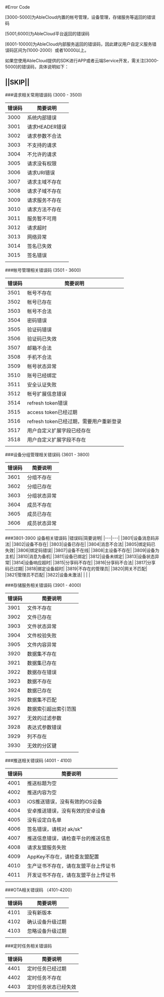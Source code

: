 #Error Code

[3000-5000]为AbleCloud内置的帐号管理，设备管理，存储服务等返回的错误码

[5001,6000]为AbleCloud平台返回的错误码

[6001-10000]为AbleCloud内部服务返回的错误码，因此建议用户自定义服务错误码区间为(1000-2000）或者10000以上。


如果您使用AbleCloud提供的SDK进行APP或者云端Service开发，需关注[3000-5000]的错误码，具体说明如下：


## <span class="skip">||SKIP||</span>


###请求相关常用错误码 (3000 - 3500)

|错误码|简要说明|
|---|---|
|3000|系统内部错误|
|3001|请求HEADER错误|
|3002|请求参数不合法|
|3003|不支持的请求|
|3004|不允许的请求|
|3005|请求没有权限|
|3006|请求URI错误|
|3007|请求主域不存在|
|3008|请求子域不存在|
|3009|请求服务不存在|
|3010|请求方法不存在|
|3011|服务暂不可用|
|3012|请求超时|
|3013|网络异常|
|3014|签名已失效|
|3015|签名错误|
|	|		|


###帐号管理相关错误码 (3501 - 3600)

|错误码|简要说明|
|---|---|
|3501|帐号不存在|
|3502|帐号已存在|
|3503|帐号不合法|
|3504|密码错误|
|3505|验证码错误|
|3506|验证码已失效|
|3507|邮箱不合法|
|3508|手机不合法|
|3509|帐号状态异常|
|3510|账号已经绑定|
|3511|安全认证失败|
|3512|帐号扩展信息错误|
|3514|refresh token错误|
|3515|access token已经过期|
|3516|refresh token已经过期，需要用户重新登录|
|3517|用户自定义扩展字段已经存在|
|3518|用户自定义扩展字段不存在|
|	|			|


###设备分组管理相关错误码 (3601 - 3800)

|错误码|简要说明|
|---|---|
|3601|分组不存在|
|3602|分组已存在|
|3603|分组状态异常|
|3604|成员不存在|
|3605|成员已存在|
|3606|成员状态异常|
|	|			|


###3801-3900 设备相关错误码
|错误码|简要说明|
|---|---|
|3801|设备消息码非法|
|3802|设备不存在|
|3803|设备已存在|
|3804|消息不合法|
|3805|绑定码已失效|
|3806|绑定码错误|
|3807|设备不在线|
|3808|主设备不存在|
|3809|设备为主机|
|3810|消息为备机|
|3811|设备已绑定|
|3812|设备未绑定|
|3813|设备状态异常|
|3814|设备响应超时|
|3815|分享码不存在|
|3816|分享码不合法|
|3817|分享码已过期|
|3818|绑定设备超时|
|3819|不存在的管理员|
|3820|网关不匹配|
|3821|管理员不匹配|
|3822|设备未激活|
|	|			|

###存储服务相关错误码 (3901 - 4000)

|错误码|简要说明|
|---|---|
|3901|文件不存在|
|3902|文件已存在|
|3903|文件状态异常|
|3904|文件校验失败|
|3905|文件内容异常|
|3920|数据集不存在|
|3921|数据集已存在|
|3922|数据存在错误|
|3923|数据不存在|
|3924|数据已存在|
|3925|数据集不匹配|
|3926|数据索引超出索引范围|
|3927|无效的过滤参数|
|3928|表达式参数错误|
|3929|列不存在|
|3930|无效的分区键|
|	 |				|

###推送相关错误码 (4001 - 4100)

|错误码|简要说明|
|---|---|
|4001|推送标题为空|
|4002|推送内容为空|
|4003|iOS推送错误，没有有效的iOS设备|
|4004|安卓推送错误，没有有效的安卓设备|
|4005|没有设定白名单|
|4006|签名错误，请核对 ak/sk"|
|4007|推送信息错误，请检查平台的推送信息|
|4008|请求友盟服务失败|
|4009|AppKey不存在，请检查友盟配置|
|4010|生产证书不存在，请在友盟平台上传证书|
|4011|开发证书不存在，请在友盟平台上传证书|
|	|	 |


###OTA相关错误码 （4101-4200）

|错误码|简要说明|
|---|---|
|4101|没有新版本|
|4102|确认设备升级过期|
|4103|忽略设备升级过期|
|	|	|


###定时任务相关错误码

|错误码|简要说明|
|---|---|
|4401|定时任务已经过期|
|4402|定时任务不存在|
|4403|定时任务状态已经失效|









